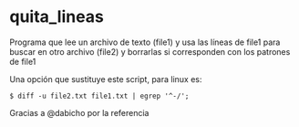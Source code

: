# quita_lineas
Programa que lee un archivo de texto (file1) y usa las líneas de file1 para buscar en otro archivo (file2) y borrarlas si corresponden con los patrones de file1

Una opción que sustituye este script, para linux es: 

```
$ diff -u file2.txt file1.txt | egrep '^-/';
```

Gracias a @dabicho por la referencia
